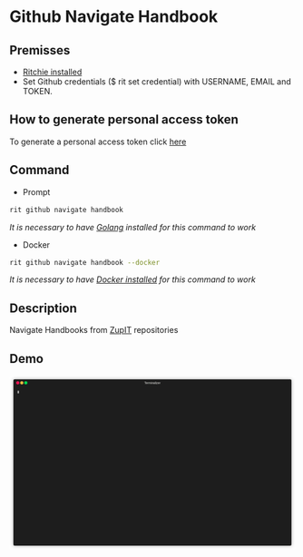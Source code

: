 # Github Navigate Handbook

## Premisses

- [Ritchie installed](https://docs.ritchiecli.io/v/v2.0-pt/getting-started/installation)
- Set Github credentials ($ rit set credential) with USERNAME, EMAIL and TOKEN.

## How to generate personal access token

To generate a personal access token click [here](https://github.com/settings/tokens)

## Command

- Prompt
```bash
rit github navigate handbook
```

*It is necessary to have [Golang](https://golang.org/doc/install) installed for this command to work*

- Docker
```bash
rit github navigate handbook --docker
```

*It is necessary to have [Docker installed](https://docs.docker.com/get-docker) for this command to work*

## Description

Navigate Handbooks from [ZupIT](https://github.com/ZupIT) repositories

## Demo

<img src="demo.gif">
